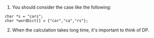 1. You should consider the case like the following:
```
char *s = "cars";
char *wordDict[] = {"car","ca","rs"};
```
2. When the calculation takes long time, it's important to think of DP.